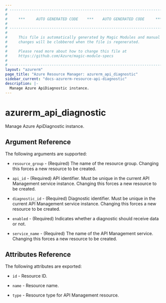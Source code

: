 ```yaml
---
# ----------------------------------------------------------------------------
#
#     ***     AUTO GENERATED CODE    ***    AUTO GENERATED CODE     ***
#
# ----------------------------------------------------------------------------
#
#     This file is automatically generated by Magic Modules and manual
#     changes will be clobbered when the file is regenerated.
#
#     Please read more about how to change this file at
#     https://github.com/Azure/magic-module-specs
#
# ----------------------------------------------------------------------------
layout: "azurerm"
page_title: "Azure Resource Manager: azurerm_api_diagnostic"
sidebar_current: "docs-azurerm-resource-api-diagnostic"
description: |-
  Manage Azure ApiDiagnostic instance.
---
```


# azurerm_api_diagnostic

Manage Azure ApiDiagnostic instance.


## Argument Reference

The following arguments are supported:

* `resource_group` - (Required) The name of the resource group. Changing this forces a new resource to be created.

* `api_id` - (Required) API identifier. Must be unique in the current API Management service instance. Changing this forces a new resource to be created.

* `diagnostic_id` - (Required) Diagnostic identifier. Must be unique in the current API Management service instance. Changing this forces a new resource to be created.

* `enabled` - (Required) Indicates whether a diagnostic should receive data or not.

* `service_name` - (Required) The name of the API Management service. Changing this forces a new resource to be created.

## Attributes Reference

The following attributes are exported:

* `id` - Resource ID.

* `name` - Resource name.

* `type` - Resource type for API Management resource.
